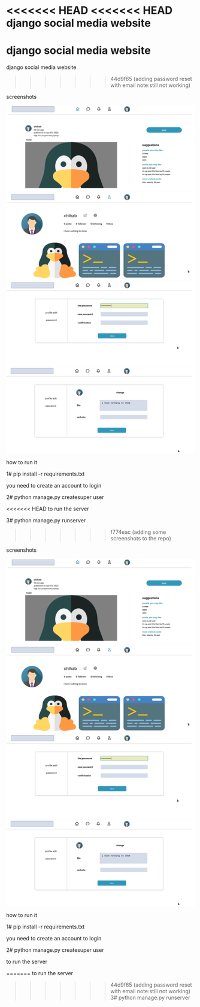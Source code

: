 <<<<<<< HEAD
<<<<<<< HEAD
django social media website 
=======


django social media website
=======
django social media website 
>>>>>>> 44d9f65 (adding password reset with email note:still not working)

screenshots

![alt text](screenshots/image1.png "screenshots")
![alt text](screenshots/image2.png "screenshots")
![alt text](screenshots/image3.png "screenshots")
![alt text](screenshots/image4.png "screenshots")

how to run it 


1# pip install -r requirements.txt

you need to create an account to login

2# python manage.py createsuper user  

<<<<<<< HEAD
to run the server

3# python manage.py runserver
>>>>>>> f774eac (adding some screenshots to the repo)

screenshots

![alt text](screenshots/image1.png "screenshots")
![alt text](screenshots/image2.png "screenshots")
![alt text](screenshots/image3.png "screenshots")
![alt text](screenshots/image4.png "screenshots")

how to run it 


1# pip install -r requirements.txt

you need to create an account to login

2# python manage.py createsuper user  

to run the server 

=======
to run the server 

>>>>>>> 44d9f65 (adding password reset with email note:still not working)
3# python manage.py runserver 
